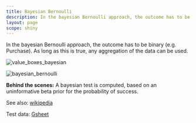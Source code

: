 ```yaml
---
title: Bayesian Bernoulli
description: In the bayesian Bernoulli approach, the outcome has to be binary (e.g. Purchase). As long as this is true, any aggregation of the data can be used.
layout: page
scope: shiny
---
```


In the bayesian Bernoulli approach, the outcome has to be binary (e.g. Purchase). As long as this is true, any aggregation of the data can be used.

![value_boxes_bayesian]({{site.url}}/{{site.baseurl}}/core_app/impact/web_application/dashboard/models/images/value_boxes_bayesian.png)

![bayesian_bernoulli]({{site.url}}/{{site.baseurl}}/core_app/impact/web_application/dashboard/models/images/bayesian_bernoulli.png)

**Behind the scenes:** A bayesian test is computed, based on an uninformative beta prior for the probability of success.

See also: [wikipedia](https://www.evanmiller.org/bayesian-ab-testing.html)

Test data: [Gsheet](https://docs.google.com/spreadsheets/d/1VJJ2j5ldrSfvLQatd9SAikIJX_2dhBgDCjkdX_oUgB4/edit#gid=0)
